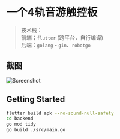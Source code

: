 # 一个4轨音游触控板

> 技术栈：  
> 前端；`flutter` (跨平台，自行编译)  
> 后端：`golang` - `gin`、`robotgo`   

## 截图
![Screenshot](https://i.postimg.cc/s2PMwJT6/Screenshot-2022-10-22-01-26-02-50.jpg)

## Getting Started
```bash
flutter build apk --no-sound-null-safety
cd backend
go mod tidy
go build ./src/main.go
```
